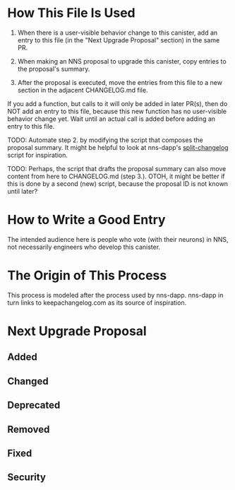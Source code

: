# How This File Is Used

1. When there is a user-visible behavior change to this canister, add an entry
   to this file (in the "Next Upgrade Proposal" section) in the same PR.

2. When making an NNS proposal to upgrade this canister, copy entries to the
   proposal's summary.

3. After the proposal is executed, move the entries from this file to a new
   section in the adjacent CHANGELOG.md file.

If you add a function, but calls to it will only be added in later PR(s), then
do NOT add an entry to this file, because this new function has no user-visible
behavior change yet. Wait until an actual call is added before adding an entry
to this file.

TODO: Automate step 2. by modifying the script that composes the proposal
summary. It might be helpful to look at nns-dapp's [split-changelog] script for
inspiration.

[split-changelog]: https://github.com/dfinity/nns-dapp/blob/main/scripts/nns-dapp/split-changelog

TODO: Perhaps, the script that drafts the proposal summary can also move content
from here to CHANGELOG.md (step 3.). OTOH, it might be better if this is done by
a second (new) script, because the proposal ID is not known until later?


# How to Write a Good Entry

The intended audience here is people who vote (with their neurons) in NNS, not
necessarily engineers who develop this canister.


# The Origin of This Process

This process is modeled after the process used by nns-dapp. nns-dapp in turn
links to keepachangelog.com as its source of inspiration.


# Next Upgrade Proposal

## Added

## Changed

## Deprecated

## Removed

## Fixed

## Security
